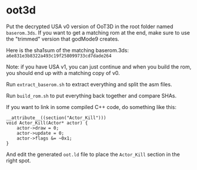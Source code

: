 # oot3d

Put the decrypted USA v0 version of OoT3D in the root folder named ```baserom.3ds```. If you want to get a matching rom at the end, make sure to use the "trimmed" version that godMode9 creates.

Here is the sha1sum of the matching baserom.3ds: ```a6e831e3b8322a493c19f258099733cd7dade264```

Note: if you have USA v1, you can just continue and when you build the rom, you should end up with a matching copy of v0.

Run ```extract_baserom.sh``` to extract everything and split the asm files.

Run ```build_rom.sh``` to put everything back together and compare SHAs.

If you want to link in some compiled C++ code, do something like this:

```
__attribute__((section("Actor_Kill")))
void Actor_Kill(Actor* actor) {
    actor->draw = 0;
    actor->update = 0;
    actor->flags &= ~0x1;
}
```

And edit the generated ```oot.ld``` file to place the ```Actor_Kill``` section in the right spot.
